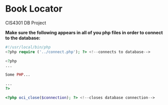 Book Locator
=======

CIS4301 DB Project


<b>Make sure the following appears in all of you php files in order to connect to the database:</b>

```php
#!/usr/local/bin/php
<?php require ('../connect.php'); ?> <!--connects to database-->

<?php
...

Some PHP...

...
?>

<?php oci_close($connection); ?> <!--closes database connection-->
```
